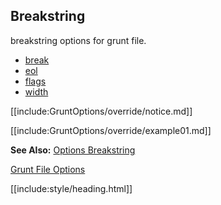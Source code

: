 ## Breakstring

breakstring options for grunt file.

* [break](break/index.html)
* [eol](eol/index.html)
* [flags](flags/index.html)
* [width](width/index.html)

[[include:GruntOptions/override/notice.md]]

[[include:GruntOptions/override/example01.md]]

**See Also:** [Options Breakstring](/pages/Docs/Options/breakstring/index.html)

[Grunt File Options](../index.html)  

[[include:style/heading.html]]